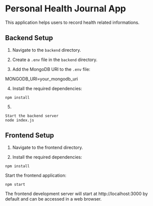  # Personal Health Journal App

This application helps users to record health related informations.

## Backend Setup

1. Navigate to the `backend` directory.

2. Create a `.env` file in the `backend` directory.

3. Add the MongoDB URI to the `.env` file:

MONGODB_URI=your_mongodb_uri


4. Install the required dependencies:
```
npm install
```
5. 
```
Start the backend server
node index.js
```

## Frontend Setup
1. Navigate to the frontend directory.

2. Install the required dependencies:

```
npm install
```

Start the frontend application:

```
npm start
```

The frontend development server will start at http://localhost:3000 by default and can be accessed in a web browser.